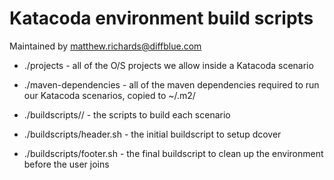 # Katacoda environment build scripts

Maintained by <matthew.richards@diffblue.com>

* ./projects - all of the O/S projects we allow inside a Katacoda scenario
* ./maven-dependencies - all of the maven dependencies required to run our Katacoda scenarios, copied to ~/.m2/

* ./buildscripts/<scenario name>/ - the scripts to build each scenario
* ./buildscripts/header.sh - the initial buildscript to setup dcover
* ./buildscripts/footer.sh - the final buildscript to clean up the environment before the user joins
